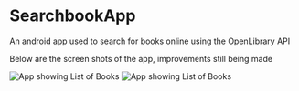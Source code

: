 # SearchbookApp
An android app used to search for books online using the OpenLibrary API

Below are the screen shots of the app, improvements still being made

![](SearchBookApp/blob/master/screenshots/initialsearch_books.PNG "App showing List of Books") ![](https://github.com/ainaleke/SearchBookApp/blob/master/screenshots/searchbookappimg1.PNG "App showing List of Books")
